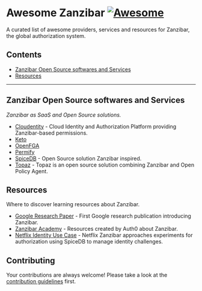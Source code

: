 # Awesome Zanzibar [![Awesome](https://awesome.re/badge-flat.svg)](https://awesome.re)

A curated list of awesome providers, services and resources for Zanzibar, the global authorization system.

## Contents

- [Zanzibar Open Source softwares and Services](#zanzibar-open-source-softwares-and-services)
- [Resources](#resources)

---

## Zanzibar Open Source softwares and Services

*Zanzibar as SaaS and Open Source solutions.*

- [Cloudentity](https://cloudentity.com/) - Cloud Identity and Authorization Platform providing Zanzibar-based permissions.
- [Keto](https://github.com/ory/keto)
- [OpenFGA](https://github.com/openfga/openfga)
- [Permify](https://github.com/Permify/permify)
- [SpiceDB](https://github.com/authzed/spicedb) - Open Source solution Zanzibar inspired.
- [Topaz](https://github.com/aserto-dev/topaz) - Topaz is an open source solution combining Zanzibar and Open Policy Agent.

## Resources

Where to discover learning resources about Zanzibar.

- [Google Research Paper](https://research.google/pubs/pub48190/) - First Google research publication introducing Zanzibar.
- [Zanzibar Academy](https://zanzibar.academy/) - Resources created by Auth0 about Zanzibar.
- [Netflix Identity Use Case](https://netflixtechblog.com/abac-on-spicedb-enabling-netflixs-complex-identity-types-c118f374fa89) - Netflix Zanzibar approaches experiments for authorization using SpiceDB to manage identity challenges.

## Contributing

Your contributions are always welcome! Please take a look at the [contribution guidelines](https://github.com/cerberauth/awesome-zanzibar/blob/master/CONTRIBUTING.md) first.
